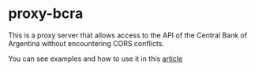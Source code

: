 # proxy-bcra

This is a proxy server that allows access to the API of the Central Bank of Argentina without encountering CORS conflicts.

You can see examples and how to use it in this [article](https://onthecodeblog.blogspot.com/2023/10/solucionando-conflictos-de-cors-al.html)
